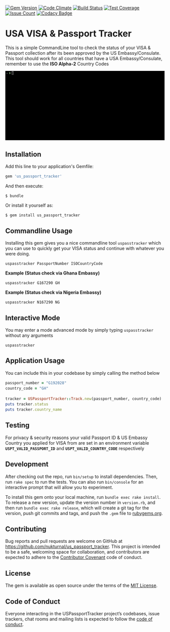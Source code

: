[![Gem Version](https://badge.fury.io/rb/us_passport_tracker.svg)](https://badge.fury.io/rb/us_passport_tracker)
[![Code Climate](https://codeclimate.com/github/nukturnal/us_passport_tracker/badges/gpa.svg)](https://codeclimate.com/github/nukturnal/us_passport_tracker)
[![Build Status](https://travis-ci.org/nukturnal/us_passport_tracker.svg?branch=master)](https://travis-ci.org/nukturnal/us_passport_tracker)
[![Test Coverage](https://codeclimate.com/github/nukturnal/us_passport_tracker/badges/coverage.svg)](https://codeclimate.com/github/nukturnal/us_passport_tracker/coverage)
[![Issue Count](https://codeclimate.com/github/nukturnal/us_passport_tracker/badges/issue_count.svg)](https://codeclimate.com/github/nukturnal/us_passport_tracker)
[![Codacy Badge](https://api.codacy.com/project/badge/Grade/31bd84ef1b424eb7a22d0fb783809dbf)](https://www.codacy.com/app/nukturnal/us_passport_tracker?utm_source=github.com&amp;utm_medium=referral&amp;utm_content=nukturnal/us_passport_tracker&amp;utm_campaign=Badge_Grade)


# USA VISA & Passport Tracker

This is a simple CommandLine tool to check the status of your VISA & Passport collection after its been approved by the US Embassy/Consulate. This tool should work for all countries that have a USA Embassy/Consulate, remember to use the **ISO Alpha-2** Country Codes

![alt text](us_passport_tracker_commandline.gif)

## Installation

Add this line to your application's Gemfile:

```ruby
gem 'us_passport_tracker'
```

And then execute:

    $ bundle

Or install it yourself as:

    $ gem install us_passport_tracker

## Commandline Usage

Installing this gem gives you a nice commandline tool `uspasstracker` which you can use to quickly get your VISA status and continue with whatever you were doing.

```
uspasstracker PassportNumber ISOCountryCode
```

**Example (Status check via Ghana Embassy)**
```
uspasstracker G167290 GH
```

**Example (Status check via Nigeria Embassy)**

```
uspasstracker N167290 NG
```

## Interactive Mode
You may enter a mode advanced mode by simply typing `uspasstracker` without any arguments

```
uspasstracker
```

## Application Usage

You can include this in your codebase by simply calling the method below

```ruby
passport_number = "G192028"
country_code = "GH"

tracker = USPassportTracker::Track.new(passport_number, country_code)
puts tracker.status
puts tracker.country_name

```

## Testing
For privacy & security reasons your valid Passport ID & US Embassy Country you applied for VISA from are set in an environment variable **`USPT_VALID_PASSPORT_ID`** and **`USPT_VALID_COUNTRY_CODE`** respectively

## Development

After checking out the repo, run `bin/setup` to install dependencies. Then, run `rake spec` to run the tests. You can also run `bin/console` for an interactive prompt that will allow you to experiment.

To install this gem onto your local machine, run `bundle exec rake install`. To release a new version, update the version number in `version.rb`, and then run `bundle exec rake release`, which will create a git tag for the version, push git commits and tags, and push the `.gem` file to [rubygems.org](https://rubygems.org).

## Contributing

Bug reports and pull requests are welcome on GitHub at https://github.com/nukturnal/us_passport_tracker. This project is intended to be a safe, welcoming space for collaboration, and contributors are expected to adhere to the [Contributor Covenant](http://contributor-covenant.org) code of conduct.

## License

The gem is available as open source under the terms of the [MIT License](https://opensource.org/licenses/MIT).

## Code of Conduct

Everyone interacting in the USPassportTracker project’s codebases, issue trackers, chat rooms and mailing lists is expected to follow the [code of conduct](https://github.com/[USERNAME]/us_passport_tracker/blob/master/CODE_OF_CONDUCT.md).
